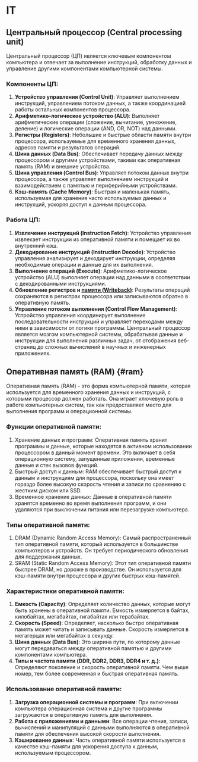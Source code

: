 # IT
## Центральный процессор (Central processing unit)
Центральный процессор (ЦП) является ключевым компонентом компьютера и отвечает за выполнение инструкций, обработку данных и управление другими компонентами компьютерной системы.

### Компоненты ЦП:
1. **Устройство управления (Control Unit)**: Управляет выполнением инструкций, управлением потоком данных, а также координацией работы остальных компонентов процессора.
2. **Арифметико-логическое устройство (ALU)**: Выполняет арифметические операции (сложение, вычитание, умножение, деление) и логические операции (AND, OR, NOT) над данными.
3. **Регистры (Registers)**: Небольшие и быстрые области памяти внутри процессора, используемые для временного хранения данных, адресов памяти и результатов операций.
4. **Шина данных (Data Bus)**: Обеспечивает передачу данных между процессором и другими устройствами, такими как оперативная память (RAM) и внешние устройства.
5. **Шина управления (Control Bus)**: Управляет потоком данных внутри процессора, а также управляет выполнением инструкций и взаимодействием с памятью и периферийными устройствами.
6. **Кэш-память (Cache Memory)**: Быстрая и маленькая память, используемая для хранения часто используемых данных и инструкций, ускоряя доступ к данным процессора.

### Работа ЦП:
1. **Извлечение инструкций (Instruction Fetch)**: Устройство управления извлекает инструкции из оперативной памяти и помещает их во внутренний кэш.
2. **Декодирование инструкций (Instruction Decode)**: Устройство управления анализирует и декодирует инструкции, определяя необходимые операции и данные для их выполнения.
3. **Выполнение операций (Execute)**: Арифметико-логическое устройство (ALU) выполняет операции над данными в соответствии с декодированными инструкциями.
4. **Обновление регистров и [памяти (Writeback)](#ram)**: Результаты операций сохраняются в регистрах процессора или записываются обратно в оперативную память.
5. **Управление потоком выполнения (Control Flow Management)**: Устройство управления координирует выполнение последовательности инструкций и управляет переходами между ними в зависимости от логики программы.
Центральный процессор является мозгом компьютерной системы, обрабатывая данные и инструкции для выполнения различных задач, от отображения веб-страниц до сложных вычислений в научных и инженерных приложениях.

## Оперативная память (RAM) {#ram}
Оперативная память (RAM) - это форма компьютерной памяти, которая используется для временного хранения данных и инструкций, с которыми процессор должен работать. Она играет ключевую роль в работе компьютерных систем, так как предоставляет место для выполнения программ и операционной системы.
### Функции оперативной памяти:
1. Хранение данных и программ: Оперативная память хранит программы и данные, которые находятся в активном использовании процессором в данный момент времени. Это включает в себя операционную систему, запущенные приложения, временные данные и стек вызовов функций.
2. Быстрый доступ к данным: RAM обеспечивает быстрый доступ к данным и инструкциям для процессора, поскольку она имеет гораздо более высокую скорость чтения и записи по сравнению с жестким диском или SSD.
3. Временное хранение данных: Данные в оперативной памяти хранятся временно во время выполнения программ, и они удаляются при выключении питания или перезагрузке компьютера.

### Типы оперативной памяти:
1. DRAM (Dynamic Random Access Memory): Самый распространенный тип оперативной памяти, который используется в большинстве компьютеров и устройств. Он требует периодического обновления для поддержания данных.
2. SRAM (Static Random Access Memory): Этот тип оперативной памяти быстрее DRAM, но дороже в производстве. Он используется для кэш-памяти внутри процессора и других быстрых кэш-памятей.

### Характеристики оперативной памяти:
1. **Емкость (Capacity)**: Определяет количество данных, которые могут быть хранены в оперативной памяти. Емкость измеряется в байтах, килобайтах, мегабайтах, гигабайтах или терабайтах.
2. **Скорость (Speed)**: Определяет, насколько быстро оперативная память может читать и записывать данные. Скорость измеряется в мегагерцах или мегабайтах в секунду.
3. **Шина данных (Data Bus)**: Это ширина пути, по которому данные могут передаваться между оперативной памятью и другими компонентами компьютера.
4. **Типы и частота памяти (DDR, DDR2, DDR3, DDR4 и т. д.)**: Определяют поколение и скорость оперативной памяти. Чем выше номер, тем более современная и быстрая оперативная память.

### Использование оперативной памяти:
1. **Загрузка операционной системы и программ**: При включении компьютера операционная система и другие программы загружаются в оперативную память для выполнения.
2. **Работа с приложениями и данными**: Все операции чтения, записи, вычислений и манипуляций с данными выполняются в оперативной памяти для обеспечения высокой скорости выполнения.
3. **Кэширование данных**: Часть оперативной памяти используется в качестве кэш-памяти для ускорения доступа к данным, используемым процессором.
